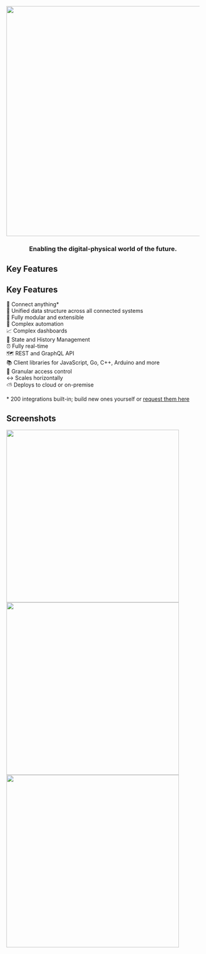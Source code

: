 <h1 align="center">
  <br>
  <a href="https://1src.tech"><img src="https://github.com/janhaa/one/blob/main/2_Logo%20Design%20Handout.png?raw=true" width="600"></a>
</h1>

<h3 align="center">
  Enabling the digital-physical world of the future.
</h3>

## Key Features

## Key Features

:bricks: Connect anything*\
:page_with_curl: Unified data structure across all connected systems\
:electric_plug: Fully modular and extensible\
:brain: Complex automation\
:chart_with_upwards_trend: Complex dashboards\
:bookmark_tabs: State and History Management\
:alarm_clock: Fully real-time\
:world_map: REST and GraphQL API\
:books: Client libraries for JavaScript, Go, C++, Arduino and more\
:door: Granular access control\
:left_right_arrow: Scales horizontally\
:partly_sunny: Deploys to cloud or on-premise

\* 200 integrations built-in; build new ones yourself or [request them here](http://google.com)

## Screenshots
<kbd>
  <a href="https://github.com/janhaa/one/blob/main/thing_state.PNG"><img width="450" src="https://github.com/janhaa/one/blob/main/thing_state.PNG"></a>
</kbd>
<kbd>
  <a href="https://github.com/janhaa/one/blob/main/thing_state.PNG"><img width="450" src="https://github.com/janhaa/one/blob/main/parking_spaces.PNG"></a>
</kbd>  
<kbd>
  <a href="https://github.com/janhaa/one/blob/main/thing_state.PNG"><img width="450" src="https://github.com/janhaa/one/blob/main/booking.PNG"></a>
</kbd>  

